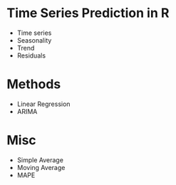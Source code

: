 # Time Series Prediction in R
* Time series
* Seasonality
* Trend
* Residuals

# Methods
* Linear Regression
* ARIMA

# Misc
* Simple Average
* Moving Average
* MAPE

